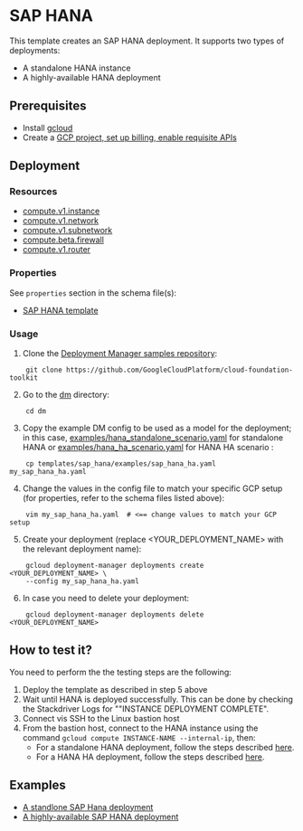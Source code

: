 # SAP HANA

This template creates an SAP HANA deployment. It supports two types of deployments:
- A standalone HANA instance 
- A highly-available HANA deployment

## Prerequisites

- Install [gcloud](https://cloud.google.com/sdk)
- Create a [GCP project, set up billing, enable requisite APIs](../project/README.md)


## Deployment

### Resources

- [compute.v1.instance](https://cloud.google.com/compute/docs/reference/rest/v1/instances)
- [compute.v1.network](https://cloud.google.com/compute/docs/reference/latest/networks)
- [compute.v1.subnetwork](https://cloud.google.com/compute/docs/reference/latest/subnetworks)
- [compute.beta.firewall](https://cloud.google.com/compute/docs/reference/rest/beta/firewalls)
- [compute.v1.router](https://cloud.google.com/compute/docs/reference/rest/v1/routers)


### Properties

See `properties` section in the schema file(s):

-  [SAP HANA template](sap_hana_template.py.schema)

### Usage

1. Clone the [Deployment Manager samples repository](https://github.com/GoogleCloudPlatform/cloud-foundation-toolkit):

```shell
    git clone https://github.com/GoogleCloudPlatform/cloud-foundation-toolkit
```

2. Go to the [dm](../../) directory:

```shell
    cd dm
```

3. Copy the example DM config to be used as a model for the deployment; in this case, [examples/hana_standalone_scenario.yaml](examples/hana_standalone_scenario.yaml) for standalone HANA or [examples/hana_ha_scenario.yaml](examples/hana_ha_scenario.yaml) for HANA HA scenario :

```shell
    cp templates/sap_hana/examples/sap_hana_ha.yaml my_sap_hana_ha.yaml
```

4. Change the values in the config file to match your specific GCP setup (for properties, refer to the schema files listed above):

```shell
    vim my_sap_hana_ha.yaml  # <== change values to match your GCP setup
```

5. Create your deployment (replace <YOUR_DEPLOYMENT_NAME> with the relevant deployment name):

```shell
    gcloud deployment-manager deployments create <YOUR_DEPLOYMENT_NAME> \
    --config my_sap_hana_ha.yaml
```

6. In case you need to delete your deployment:

```shell
    gcloud deployment-manager deployments delete <YOUR_DEPLOYMENT_NAME>
```

## How to test it?
You need to perform the the testing steps are the following: 
1) Deploy the template as described in step 5 above
2) Wait until HANA is deployed successfully. This can be done by checking the Stackdriver Logs for ""INSTANCE DEPLOYMENT COMPLETE".
3) Connect vis SSH to the Linux bastion host 
4) From the bastion host, connect to the HANA instance using the command ```gcloud compute INSTANCE-NAME --internal-ip```, then:
    * For a standalone HANA deployment, follow the steps described [here](https://cloud.google.com/solutions/sap/docs/sap-hana-deployment-guide#verifying_deployment).
    * For a HANA HA deployment, follow the steps described [here](https://cloud.google.com/solutions/sap/docs/sap-hana-ha-deployment-guide#checking_the_configuration_of_the_vm_and_the_sap_hana_installation).

## Examples

- [A standlone SAP Hana deployment](examples/hana_ha_scenario.yaml)
- [A highly-available SAP HANA deployment](examples/hana_standalone_scenario.yaml)
